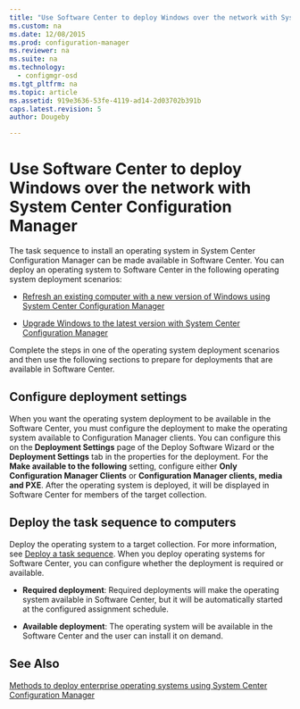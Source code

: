 ```yaml
---
title: "Use Software Center to deploy Windows over the network with System Center Configuration Manager"
ms.custom: na
ms.date: 12/08/2015
ms.prod: configuration-manager
ms.reviewer: na
ms.suite: na
ms.technology: 
  - configmgr-osd
ms.tgt_pltfrm: na
ms.topic: article
ms.assetid: 919e3636-53fe-4119-ad14-2d03702b391b
caps.latest.revision: 5
author: Dougeby

---
```

# Use Software Center to deploy Windows over the network with System Center Configuration Manager
The task sequence to install an operating system in System Center Configuration Manager can be made available in  Software Center. You can deploy an  operating system to Software Center  in the following operating system deployment scenarios:  
  
-   [Refresh an existing computer with a new version of Windows using System Center Configuration Manager](../../osd/deploy-use/refresh-an-existing-computer-with-a-new-version-of-windows.md)  
  
-   [Upgrade Windows to the latest version with System Center Configuration Manager](../../osd/deploy-use/upgrade-windows-to-the-latest-version.md)  
  
 Complete the steps in one of the operating system deployment scenarios and then use the following sections to prepare for deployments that are available in Software Center.  
  
## Configure deployment settings  
 When you want the operating system deployment to be available in the Software Center, you must configure the deployment to make the operating system available to Configuration Manager clients. You can configure this on the **Deployment Settings** page of the Deploy Software Wizard or the **Deployment Settings** tab in the properties for the deployment.  For the **Make available to the following** setting, configure either **Only Configuration Manager Clients** or **Configuration Manager clients, media and PXE**. After the operating system is deployed, it will be displayed in Software Center for members of the target collection.  
  
##  <a name="BKMK_Deploy"></a> Deploy the task sequence to computers  
 Deploy the operating system to a target collection. For more information, see [Deploy a task sequence](../../osd/deploy-use/manage-task-sequences-to-automate-tasks.md#BKMK_DeployTS). When you deploy operating systems for Software Center, you can configure whether the deployment is required or available.  
  
-   **Required deployment**: Required deployments will make the operating system available in Software Center, but it will be automatically started at the configured assignment schedule.  
  
-   **Available deployment**: The operating system will be available in the Software Center and the user can install it on demand.  
  
## See Also  
 [Methods to deploy enterprise operating systems using System Center Configuration Manager](../../osd/deploy-use/methods-to-deploy-enterprise-operating-systems.md)

